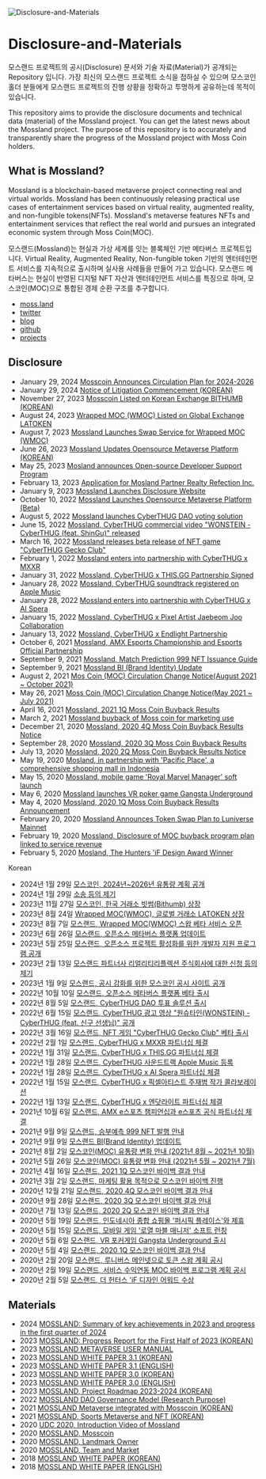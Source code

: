 ![Disclosure-and-Materials](https://user-images.githubusercontent.com/109493423/196602292-0d21e422-288e-4883-af02-56eac3cbf652.png)
# Disclosure-and-Materials

모스랜드 프로젝트의 공시(Disclosure) 문서와 기술 자료(Material)가 공개되는 Repository 입니다. 가장 최신의 모스랜드 프로젝트 소식을 접하실 수 있으며 모스코인 홀더 분들에게 모스랜드 프로젝트의 진행 상황을 정확하고 투명하게 공유하는데 목적이 있습니다.

This repository aims to provide the disclosure documents and technical data (material) of the Mossland project. You can get the latest news about the Mossland project. The purpose of this repository is to accurately and transparently share the progress of the Mossland project with Moss Coin holders.

## What is Mossland?
Mossland is a blockchain-based metaverse project connecting real and virtual worlds. Mossland has been continuously releasing practical use cases of entertainment services based on virtual reality, augmented reality, and non-fungible tokens(NFTs). Mossland's metaverse features NFTs and entertainment services that reflect the real world and pursues an integrated economic system through Moss Coin(MOC).

모스랜드(Mossland)는 현실과 가상 세계를 잇는 블록체인 기반 메타버스 프로젝트입니다.
Virtual Reality, Augmented Reality, Non-fungible token 기반의 엔터테인먼트 서비스를 지속적으로 출시하며 실사용 사례들을 만들어 가고 있습니다. 모스랜드 메타버스는 현실이 반영된 디지털 NFT 자산과 엔터테인먼트 서비스를 특징으로 하며, 모스코인(MOC)으로 통합된 경제 순환 구조를 추구합니다. 

- [moss.land](https://www.moss.land/)
- [twitter](https://twitter.com/theMossland)
- [blog](https://medium.com/mossland-blog)
- [github](https://github.com/mossland)
- [projects](https://github.com/mossland/Projects)

## Disclosure
- January 29, 2024 [Mosscoin Announces Circulation Plan for 2024-2026](https://static.moss.land/disclosure/2024-01-29+MOC+(Token+Supply+Schedule).pdf)
- January 29, 2024 [Notice of Litigation Commencement (KOREAN)](https://static.moss.land/disclosure/2024-01-29.pdf)
- November 27, 2023 [Mosscoin Listed on Korean Exchange BITHUMB (KOREAN)](https://medium.com/mossland-blog/moc-no-1-%EA%B0%80%EC%83%81%EC%9E%90%EC%82%B0-%ED%94%8C%EB%9E%AB%ED%8F%BC-%EB%B9%97%EC%8D%B8-bithumb-%EC%83%81%EC%9E%A5-60827bf49b44)
- August 24, 2023 [Wrapped MOC (WMOC) Listed on Global Exchange LATOKEN](https://medium.com/mossland-blog/wmoc-%EA%B8%80%EB%A1%9C%EB%B2%8C-%EA%B1%B0%EB%9E%98%EC%86%8C-latoken-%EC%83%81%EC%9E%A5-e66610f7af24)
- August 7, 2023 [Mossland Launches Swap Service for Wrapped MOC (WMOC)](https://swap.moss.land)
- June 26, 2023 [Mossland Updates Opensource Metaverse Platform (KOREAN)](https://github.com/mossland/mossverse/blob/main/MosslandMetaverse_ko_20230626.pdf)
- May 25, 2023 [Mosland announces Open-source Developer Support Program](https://github.com/mossland/MosslandDeveloperSupportProgram)
- February 13, 2023 [Application for Mosland Partner Realty Refection Inc.](https://static.moss.land/disclosure/2023-02-13.pdf)
- January 9, 2023 [Mossland Launches Disclosure Website](https://disclosure.moss.land/)
- October 10, 2022 [Mossland Launches Opensource Metaverse Platform (Beta)](https://github.com/mossland/mossverse)
- August 5, 2022 [Mossland launches CyberTHUG DAO voting solution](https://portal.thecyberthug.com/)
- June 15, 2022 [Mossland, CyberTHUG commercial video "WONSTEIN - CyberTHUG (feat. ShinGu)" released](https://www.youtube.com/watch?v=Glp0rbleqIk)
- March 16, 2022 [Mossland releases beta release of NFT game "CyberTHUG Gecko Club"](https://cyberthuggeckoclub.notion.site/CyberTHUG-Gecko-Club-Guidebook-2f5cb5a1b23d4257b75552d3190fdf76)
- February 1, 2022 [Mossland enters into partnership with CyberTHUG x MXXR](https://twitter.com/CyberTHUGNFT/status/1488370327151280130?s=20&t=I-nPtex3GPSr7-Q8W4NdLQ)
- January 31, 2022 [Mossland, CyberTHUG x THIS.GG Partnership Signed](https://twitter.com/CyberTHUGNFT/status/1487995906435653634?s=20&t=I-nPtex3GPSr7-Q8W4NdLQ)
- January 28, 2022 [Mossland, CyberTHUG soundtrack registered on Apple Music](https://music.apple.com/us/album/1605350560)
- January 28, 2022 [Mossland enters into partnership with CyberTHUG x AI Spera](https://twitter.com/CyberTHUGNFT/status/1486678153518993410?s=20&t=I-nPtex3GPSr7-Q8W4NdLQ)
- January 15, 2022 [Mossland, CyberTHUG x Pixel Artist Jaebeom Joo Collaboration](http://it.chosun.com/site/data/html_dir/2022/01/18/2022011801440.html)
- January 13, 2022 [Mossland, CyberTHUG x Endlight Partnership](https://twitter.com/CyberTHUGNFT/)
- October 6, 2021 [Mossland, AMX Esports Championship and Esports Official Partnership](https://github.com/mossland/Disclosure-and-Materials/blob/main/2021.07.15/%E1%84%86%E1%85%A9%E1%84%89%E1%85%B3%E1%84%85%E1%85%A2%E1%86%AB%E1%84%83%E1%85%B3%20AMX%20e%E1%84%89%E1%85%B3%E1%84%91%E1%85%A9%E1%84%8E%E1%85%B3%20%E1%84%8E%E1%85%A2%E1%86%B7%E1%84%91%E1%85%B5%E1%84%8B%E1%85%A5%E1%86%AB%E1%84%89%E1%85%B5%E1%86%B8%20e%E1%84%89%E1%85%B3%E1%84%91%E1%85%A9%E1%84%8E%E1%85%B3%20%E1%84%80%E1%85%A9%E1%86%BC%E1%84%89%E1%85%B5%E1%86%A8%20%E1%84%91%E1%85%A1%E1%84%90%E1%85%B3%E1%84%82%E1%85%A5%20%E1%84%80%E1%85%A8%E1%84%8B%E1%85%A3%E1%86%A8%20%E1%84%8E%E1%85%A6%E1%84%80%E1%85%A7%E1%86%AF.pdf)
- September 9, 2021 [Mossland, Match Prediction 999 NFT Issuance Guide](https://github.com/mossland/Disclosure-and-Materials/blob/main/2021.07.15/%E1%84%86%E1%85%A9%E1%84%89%E1%85%B3%E1%84%85%E1%85%A2%E1%86%AB%E1%84%83%E1%85%B3%20%E1%84%89%E1%85%B3%E1%86%BC%E1%84%87%E1%85%AE%E1%84%8B%E1%85%A8%E1%84%8E%E1%85%B3%E1%86%A8%20999%E1%84%8B%E1%85%A6%E1%84%89%E1%85%A5%20%E1%84%8B%E1%85%B2%E1%84%8C%E1%85%A5%E1%84%87%E1%85%AE%E1%86%AB%E1%84%83%E1%85%B3%E1%86%AF%E1%84%81%E1%85%A6%20NFT%20%E1%84%86%E1%85%A6%E1%84%83%E1%85%A1%E1%86%AF%E1%84%8B%E1%85%B3%E1%86%AF%20%E1%84%8C%E1%85%B5%E1%84%80%E1%85%B3%E1%86%B8%E1%84%92%E1%85%A1%E1%86%B8%E1%84%82%E1%85%B5%E1%84%83%E1%85%A1.pdf)
- September 9, 2021 [Mossland BI (Brand Identity) Update](https://github.com/mossland/Disclosure-and-Materials/blob/main/2021.07.15/%E1%84%86%E1%85%A9%E1%84%89%E1%85%B3%E1%84%85%E1%85%A2%E1%86%AB%E1%84%83%E1%85%B3%20BI(Brand%20Identity)%20%E1%84%8B%E1%85%A5%E1%86%B8%E1%84%83%E1%85%A6%E1%84%8B%E1%85%B5%E1%84%90%E1%85%B3%20%E1%84%80%E1%85%A9%E1%86%BC%E1%84%8C%E1%85%B5.pdf)
- August 2, 2021 [Mos Coin (MOC) Circulation Change Notice(August 2021 ~ October 2021)](https://github.com/mossland/Disclosure-and-Materials/blob/main/2021.07.15/%E1%84%86%E1%85%A9%E1%84%89%E1%85%B3%E1%84%85%E1%85%A2%E1%86%AB%E1%84%83%E1%85%B3%20MOC%20%E1%84%8B%E1%85%B2%E1%84%90%E1%85%A9%E1%86%BC%E1%84%85%E1%85%A3%E1%86%BC%20%E1%84%87%E1%85%A7%E1%86%AB%E1%84%92%E1%85%AA%20%E1%84%8B%E1%85%A1%E1%86%AB%E1%84%82%E1%85%A2(2021-08%20~%202021-10).pdf)
- May 26, 2021 [Moss Coin (MOC) Circulation Change Notice(May 2021 ~ July 2021)](https://github.com/mossland/Disclosure-and-Materials/blob/main/2021.07.15/%E1%84%86%E1%85%A9%E1%84%89%E1%85%B3%E1%84%85%E1%85%A2%E1%86%AB%E1%84%83%E1%85%B3%20MOC%20%E1%84%8B%E1%85%B2%E1%84%90%E1%85%A9%E1%86%BC%E1%84%85%E1%85%A3%E1%86%BC%20%E1%84%87%E1%85%A7%E1%86%AB%E1%84%92%E1%85%AA%20%E1%84%8B%E1%85%A1%E1%86%AB%E1%84%82%E1%85%A2(2021-05%20~%202021-07).pdf)
- April 16, 2021 [Mossland, 2021 1Q Moss Coin Buyback Results](https://github.com/mossland/Disclosure-and-Materials/blob/main/2021.07.15/%E1%84%86%E1%85%A9%E1%84%89%E1%85%B3%E1%84%85%E1%85%A2%E1%86%AB%E1%84%83%E1%85%B3%202021%201Q%20%E1%84%86%E1%85%A9%E1%84%89%E1%85%B3%E1%84%8F%E1%85%A9%E1%84%8B%E1%85%B5%E1%86%AB%20%E1%84%87%E1%85%A1%E1%84%8B%E1%85%B5%E1%84%87%E1%85%A2%E1%86%A8%20%E1%84%80%E1%85%A7%E1%86%AF%E1%84%80%E1%85%AA%20%E1%84%8B%E1%85%A1%E1%86%AB%E1%84%82%E1%85%A2.pdf)
- March 2, 2021 [Mossland buyback of Moss coin for marketing use](http://s3.ap-northeast-2.amazonaws.com/dunamuplatform-druid-disclosure-coolprod/efef878c7c58e3278473394da3efc8b1-MOC_01.pdf )
- December 21, 2020 [Mossland, 2020 4Q Moss Coin Buyback Results Notice](http://s3.ap-northeast-2.amazonaws.com/dunamuplatform-druid-disclosure-coolprod/56765ec51ef3796c5508bb242217b597-804_MOC_01.pdf)
- September 28, 2020 [Mossland, 2020 3Q Moss Coin Buyback Results](http://s3.ap-northeast-2.amazonaws.com/dunamuplatform-druid-disclosure-coolprod/9e4f2bd27de7e461971bac0d21fdb91f-594_MOC_01.pdf)
- July 13, 2020 [Mossland, 2020 2Q Moss Coin Buyback Results Notice](http://s3.ap-northeast-2.amazonaws.com/dunamuplatform-druid-disclosure-coolprod/3d785bb709103409d5838ab2c0dc6aff-402_MOC_01.pdf)
- May 19, 2020 [Mosland, in partnership with 'Pacific Place', a comprehensive shopping mall in Indonesia](http://s3.ap-northeast-2.amazonaws.com/dunamuplatform-druid-disclosure-coolprod/disclosure-316_MOC_01.pdf)
- May 15, 2020 [Mossland, mobile game 'Royal Marvel Manager' soft launch](http://s3.ap-northeast-2.amazonaws.com/dunamuplatform-druid-disclosure-coolprod/disclosure-312_MOC_01.pdf)
- May 6, 2020 [Mossland launches VR poker game Gangsta Underground](http://s3.ap-northeast-2.amazonaws.com/dunamuplatform-druid-disclosure-coolprod/disclosure-294_MOC_01.pdf)
- May 4, 2020 [Mossland, 2020 1Q Moss Coin Buyback Results Announcement](http://s3.ap-northeast-2.amazonaws.com/dunamuplatform-druid-disclosure-coolprod/disclosure-282_MOC_01.pdf)
- February 20, 2020 [Mossland Announces Token Swap Plan to Luniverse Mainnet](http://s3.ap-northeast-2.amazonaws.com/dunamuplatform-druid-disclosure-coolprod/disclosure-190_MOC_01.pdf)
- February 19, 2020 [Mossland, Disclosure of MOC buyback program plan linked to service revenue](http://s3.ap-northeast-2.amazonaws.com/dunamuplatform-druid-disclosure-coolprod/disclosure-178_MOC_01.pdf )
- February 5, 2020 [Mosland, The Hunters 'iF Design Award Winner](http://s3.ap-northeast-2.amazonaws.com/dunamuplatform-druid-disclosure-coolprod/disclosure-160_MOC_01.pdf)

Korean
- 2024년 1월 29일 [모스코인, 2024년~2026년 유통량 계획 공개](https://static.moss.land/disclosure/2024-01-29+MOC+(Token+Supply+Schedule).pdf)
- 2024년 1월 29일 [소송 등의 제기](https://static.moss.land/disclosure/2024-01-29.pdf)
- 2023년 11월 27일 [모스코인, 한국 거래소 빗썸(Bithumb) 상장](https://medium.com/mossland-blog/moc-no-1-%EA%B0%80%EC%83%81%EC%9E%90%EC%82%B0-%ED%94%8C%EB%9E%AB%ED%8F%BC-%EB%B9%97%EC%8D%B8-bithumb-%EC%83%81%EC%9E%A5-60827bf49b44)
- 2023년 8월 24일 [Wrapped MOC(WMOC), 글로벌 거래소 LATOKEN 상장](https://medium.com/mossland-blog/wmoc-%EA%B8%80%EB%A1%9C%EB%B2%8C-%EA%B1%B0%EB%9E%98%EC%86%8C-latoken-%EC%83%81%EC%9E%A5-e66610f7af24)
- 2023년 8월 7일 [모스랜드, Wrapped MOC(WMOC) 스왑 베타 서비스 오픈](https://swap.moss.land)
- 2023년 6월 26일 [모스랜드, 오픈소스 메타버스 플랫폼 업데이트](https://github.com/mossland/mossverse/blob/main/MosslandMetaverse_ko_20230626.pdf)
- 2023년 5월 25일 [모스랜드, 오픈소스 프로젝트 활성화를 위한 개발자 지원 프로그램 공개](https://github.com/mossland/MosslandDeveloperSupportProgram)
- 2023년 2월 13일 [모스랜드 파트너사 리얼리티리플렉션 주식회사에 대한 신청 등의 제기](https://static.moss.land/disclosure/2023-02-13.pdf)
- 2023년 1월 9일 [모스랜드, 공시 강화를 위한 모스코인 공시 사이트 공개](https://disclosure.moss.land/)
- 2022년 10월 10일 [모스랜드, 오픈소스 메타버스 플랫폼 베타 출시](https://github.com/mossland/mossverse)
- 2022년 8월 5일 [모스랜드, CyberTHUG DAO 투표 솔루션 출시](https://portal.thecyberthug.com/)
- 2022년 6월 15일 [모스랜드, CyberTHUG 광고 영상 "원슈타인(WONSTEIN) - CyberTHUG (feat. 신구 선생님)" 공개](https://www.youtube.com/watch?v=Glp0rbleqIk)
- 2022년 3월 16일 [모스랜드, NFT 게임 "CyberTHUG Gecko Club" 베타 출시](https://cyberthuggeckoclub.notion.site/CyberTHUG-Gecko-Club-Guidebook-2f5cb5a1b23d4257b75552d3190fdf76)
- 2022년 2월 1일 [모스랜드, CyberTHUG x MXXR 파트너십 체결](https://twitter.com/CyberTHUGNFT/status/1488370327151280130?s=20&t=I-nPtex3GPSr7-Q8W4NdLQ)
- 2022년 1월 31일 [모스랜드, CyberTHUG x THIS.GG 파트너십 체결](https://twitter.com/CyberTHUGNFT/status/1487995906435653634?s=20&t=I-nPtex3GPSr7-Q8W4NdLQ)
- 2022년 1월 28일 [모스랜드, CyberTHUG 사운드트랙 Apple Music 등록](https://music.apple.com/us/album/1605350560)
- 2022년 1월 28일 [모스랜드, CyberTHUG x AI Spera 파트너십 체결](https://twitter.com/CyberTHUGNFT/status/1486678153518993410?s=20&t=I-nPtex3GPSr7-Q8W4NdLQ)
- 2022년 1월 15일 [모스랜드, CyberTHUG x 픽셀아티스트 주재범 작가 콜라보레이션](http://it.chosun.com/site/data/html_dir/2022/01/18/2022011801440.html)
- 2022년 1월 13일 [모스랜드, CyberTHUG x 엔닷라이트 파트너십 체결](https://twitter.com/CyberTHUGNFT/)
- 2021년 10월 6일 [모스랜드, AMX e스포츠 챔피언십과 e스포츠 공식 파트너십 체결](https://github.com/mossland/Disclosure-and-Materials/blob/main/2021.07.15/%E1%84%86%E1%85%A9%E1%84%89%E1%85%B3%E1%84%85%E1%85%A2%E1%86%AB%E1%84%83%E1%85%B3%20AMX%20e%E1%84%89%E1%85%B3%E1%84%91%E1%85%A9%E1%84%8E%E1%85%B3%20%E1%84%8E%E1%85%A2%E1%86%B7%E1%84%91%E1%85%B5%E1%84%8B%E1%85%A5%E1%86%AB%E1%84%89%E1%85%B5%E1%86%B8%20e%E1%84%89%E1%85%B3%E1%84%91%E1%85%A9%E1%84%8E%E1%85%B3%20%E1%84%80%E1%85%A9%E1%86%BC%E1%84%89%E1%85%B5%E1%86%A8%20%E1%84%91%E1%85%A1%E1%84%90%E1%85%B3%E1%84%82%E1%85%A5%20%E1%84%80%E1%85%A8%E1%84%8B%E1%85%A3%E1%86%A8%20%E1%84%8E%E1%85%A6%E1%84%80%E1%85%A7%E1%86%AF.pdf)
- 2021년 9월 9일 [모스랜드, 승부예측 999 NFT 발행 안내](https://github.com/mossland/Disclosure-and-Materials/blob/main/2021.07.15/%E1%84%86%E1%85%A9%E1%84%89%E1%85%B3%E1%84%85%E1%85%A2%E1%86%AB%E1%84%83%E1%85%B3%20%E1%84%89%E1%85%B3%E1%86%BC%E1%84%87%E1%85%AE%E1%84%8B%E1%85%A8%E1%84%8E%E1%85%B3%E1%86%A8%20999%E1%84%8B%E1%85%A6%E1%84%89%E1%85%A5%20%E1%84%8B%E1%85%B2%E1%84%8C%E1%85%A5%E1%84%87%E1%85%AE%E1%86%AB%E1%84%83%E1%85%B3%E1%86%AF%E1%84%81%E1%85%A6%20NFT%20%E1%84%86%E1%85%A6%E1%84%83%E1%85%A1%E1%86%AF%E1%84%8B%E1%85%B3%E1%86%AF%20%E1%84%8C%E1%85%B5%E1%84%80%E1%85%B3%E1%86%B8%E1%84%92%E1%85%A1%E1%86%B8%E1%84%82%E1%85%B5%E1%84%83%E1%85%A1.pdf)
- 2021년 9월 9일 [모스랜드 BI(Brand Identity) 업데이트](https://github.com/mossland/Disclosure-and-Materials/blob/main/2021.07.15/%E1%84%86%E1%85%A9%E1%84%89%E1%85%B3%E1%84%85%E1%85%A2%E1%86%AB%E1%84%83%E1%85%B3%20BI(Brand%20Identity)%20%E1%84%8B%E1%85%A5%E1%86%B8%E1%84%83%E1%85%A6%E1%84%8B%E1%85%B5%E1%84%90%E1%85%B3%20%E1%84%80%E1%85%A9%E1%86%BC%E1%84%8C%E1%85%B5.pdf)
- 2021년 8월 2일 [모스코인(MOC) 유통량 변화 안내 (2021년 8월 ~ 2021년 10월)](https://github.com/mossland/Disclosure-and-Materials/blob/main/2021.07.15/%E1%84%86%E1%85%A9%E1%84%89%E1%85%B3%E1%84%85%E1%85%A2%E1%86%AB%E1%84%83%E1%85%B3%20MOC%20%E1%84%8B%E1%85%B2%E1%84%90%E1%85%A9%E1%86%BC%E1%84%85%E1%85%A3%E1%86%BC%20%E1%84%87%E1%85%A7%E1%86%AB%E1%84%92%E1%85%AA%20%E1%84%8B%E1%85%A1%E1%86%AB%E1%84%82%E1%85%A2(2021-08%20~%202021-10).pdf)
- 2021년 5월 26일 [모스코인(MOC) 유통량 변화 안내 (2021년 5월 ~ 2021년 7월)](https://github.com/mossland/Disclosure-and-Materials/blob/main/2021.07.15/%E1%84%86%E1%85%A9%E1%84%89%E1%85%B3%E1%84%85%E1%85%A2%E1%86%AB%E1%84%83%E1%85%B3%20MOC%20%E1%84%8B%E1%85%B2%E1%84%90%E1%85%A9%E1%86%BC%E1%84%85%E1%85%A3%E1%86%BC%20%E1%84%87%E1%85%A7%E1%86%AB%E1%84%92%E1%85%AA%20%E1%84%8B%E1%85%A1%E1%86%AB%E1%84%82%E1%85%A2(2021-05%20~%202021-07).pdf)
- 2021년 4월 16일 [모스랜드, 2021 1Q 모스코인 바이백 결과 안내](https://github.com/mossland/Disclosure-and-Materials/blob/main/2021.07.15/%E1%84%86%E1%85%A9%E1%84%89%E1%85%B3%E1%84%85%E1%85%A2%E1%86%AB%E1%84%83%E1%85%B3%202021%201Q%20%E1%84%86%E1%85%A9%E1%84%89%E1%85%B3%E1%84%8F%E1%85%A9%E1%84%8B%E1%85%B5%E1%86%AB%20%E1%84%87%E1%85%A1%E1%84%8B%E1%85%B5%E1%84%87%E1%85%A2%E1%86%A8%20%E1%84%80%E1%85%A7%E1%86%AF%E1%84%80%E1%85%AA%20%E1%84%8B%E1%85%A1%E1%86%AB%E1%84%82%E1%85%A2.pdf)
- 2021년 3월 2일 [모스랜드, 마케팅 활용 목적으로 모스코인 바이백 진행](http://s3.ap-northeast-2.amazonaws.com/dunamuplatform-druid-disclosure-coolprod/efef878c7c58e3278473394da3efc8b1-MOC_01.pdf)
- 2020년 12월 21일 [모스랜드, 2020 4Q 모스코인 바이백 결과 안내](http://s3.ap-northeast-2.amazonaws.com/dunamuplatform-druid-disclosure-coolprod/56765ec51ef3796c5508bb242217b597-804_MOC_01.pdf)
- 2020년 9월 28일 [모스랜드, 2020 3Q 모스코인 바이백 결과 안내](http://s3.ap-northeast-2.amazonaws.com/dunamuplatform-druid-disclosure-coolprod/9e4f2bd27de7e461971bac0d21fdb91f-594_MOC_01.pdf)
- 2020년 7월 13일 [모스랜드, 2020 2Q 모스코인 바이백 결과 안내](http://s3.ap-northeast-2.amazonaws.com/dunamuplatform-druid-disclosure-coolprod/3d785bb709103409d5838ab2c0dc6aff-402_MOC_01.pdf)
- 2020년 5월 19일 [모스랜드, 인도네시아 종합 쇼핑몰 '퍼시픽 플레이스'와 제휴](http://s3.ap-northeast-2.amazonaws.com/dunamuplatform-druid-disclosure-coolprod/disclosure-316_MOC_01.pdf)
- 2020년 5월 15일 [모스랜드, 모바일 게임 '로열 마블 매니저' 소프트 런칭](http://s3.ap-northeast-2.amazonaws.com/dunamuplatform-druid-disclosure-coolprod/disclosure-312_MOC_01.pdf)
- 2020년 5월 6일 [모스랜드, VR 포커게임 Gangsta Underground 출시](http://s3.ap-northeast-2.amazonaws.com/dunamuplatform-druid-disclosure-coolprod/disclosure-294_MOC_01.pdf)
- 2020년 5월 4일 [모스랜드, 2020 1Q 모스코인 바이백 결과 안내](http://s3.ap-northeast-2.amazonaws.com/dunamuplatform-druid-disclosure-coolprod/disclosure-282_MOC_01.pdf)
- 2020년 2월 20일 [모스랜드, 루니버스 메인넷으로 토큰 스왑 계획 공시](http://s3.ap-northeast-2.amazonaws.com/dunamuplatform-druid-disclosure-coolprod/disclosure-190_MOC_01.pdf)
- 2020년 2월 19일 [모스랜드, 서비스 수익연동 MOC 바이백 프로그램 계획 공시](http://s3.ap-northeast-2.amazonaws.com/dunamuplatform-druid-disclosure-coolprod/disclosure-178_MOC_01.pdf)
- 2020년 2월 5일 [모스랜드, 더 헌터스 'iF 디자인 어워드 수상](http://s3.ap-northeast-2.amazonaws.com/dunamuplatform-druid-disclosure-coolprod/disclosure-160_MOC_01.pdf)

## Materials
- 2024 [MOSSLAND: Summary of key achievements in 2023 and progress in the first quarter of 2024](https://medium.com/mossland-blog/summary-of-key-achievements-in-2023-and-progress-in-the-first-quarter-of-2024-e6918fd779b0)
- 2023 [MOSSLAND: Progress Report for the First Half of 2023 (KOREAN)](https://s3.ap-northeast-2.amazonaws.com/static.moss.land/docs/mossland_roadmap_2023-11-22.pdf)
- 2023 [MOSSLAND METAVERSE USER MANUAL](https://medium.com/mossland-blog/%EB%AA%A8%EC%8A%A4%EB%9E%9C%EB%93%9C-%EB%A9%94%ED%83%80%EB%B2%84%EC%8A%A4-%EC%82%AC%EC%9A%A9-%EC%84%A4%EB%AA%85%EC%84%9C-33ab0d93c7b4)
- 2023 [MOSSLAND WHITE PAPER 3.1 (KOREAN)](https://s3.ap-northeast-2.amazonaws.com/moss.land/whitepaper/Mossland+Whitepaper+KOR+(v3.1).pdf)
- 2023 [MOSSLAND WHITE PAPER 3.1 (ENGLISH)](https://s3.ap-northeast-2.amazonaws.com/moss.land/whitepaper/Mossland+Whitepaper+ENG+(v3.1).pdf)
- 2023 [MOSSLAND WHITE PAPER 3.0 (KOREAN)](https://s3.ap-northeast-2.amazonaws.com/moss.land/whitepaper/Mossland+Whitepaper+KOR+2023-08-08.pdf)
- 2023 [MOSSLAND WHITE PAPER 3.0 (ENGLISH)](https://s3.ap-northeast-2.amazonaws.com/moss.land/whitepaper/Mossland+Whitepaper+ENG+2023-08-08.pdf)
- 2023 [MOSSLAND, Project Roadmap 2023-2024 (KOREAN)](https://s3.ap-northeast-2.amazonaws.com/static.moss.land/docs/mossland_roadmap_2023.pdf)
- 2022 [MOSSLAND DAO Governance Model (Research Purpose)](https://github.com/mossland/MossDAO)
- 2021 [MOSSLAND Metaverse integrated with Mosscoin (KOREAN)](https://github.com/mossland/mossverse/blob/main/%EB%AA%A8%EC%8A%A4%EB%9E%9C%EB%93%9C%20%EB%AA%A8%EC%8A%A4%EC%BD%94%EC%9D%B8%EC%9C%BC%EB%A1%9C%20%ED%86%B5%ED%95%A9%EB%90%9C%20%EB%A9%94%ED%83%80%EB%B2%84%EC%8A%A4%202021-09-09.pdf)
- 2021 [MOSSLAND, Sports Metaverse and NFT (KOREAN)](https://github.com/mossland/Disclosure-and-Materials/tree/main/2021.07.15)
- 2020 [UDC 2020, Introduction Video of Mossland](https://www.youtube.com/watch?v=O_OqmwvwtXE)
- 2020 [MOSSLAND, Mosscoin](http://static.moss.land/disclosure/2020_03.pdf)
- 2020 [MOSSLAND, Landmark Owner](http://static.moss.land/disclosure/2020_02.pdf)
- 2020 [MOSSLAND, Team and Market](http://static.moss.land/disclosure/2020_01.pdf)
- 2018 [MOSSLAND WHITE PAPER (KOREAN)](https://s3.ap-northeast-2.amazonaws.com/moss.land/whitepaper/Mossland+Whitepaper+-+KOR.pdf)
- 2018 [MOSSLAND WHITE PAPER (ENGLISH)](https://s3.ap-northeast-2.amazonaws.com/moss.land/whitepaper/Mossland+Whitepaper+-+ENG.pdf)

